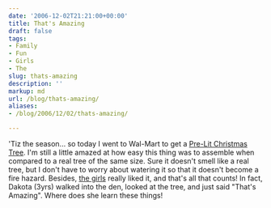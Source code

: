 ```yaml
---
date: '2006-12-02T21:21:00+00:00'
title: That's Amazing
draft: false
tags:
- Family
- Fun
- Girls
- The
slug: thats-amazing
description: ''
markup: md
url: /blog/thats-amazing/
aliases:
- /blog/2006/12/02/thats-amazing/

---
```


'Tiz the season... so today I went to Wal-Mart to get a [Pre-Lit Christmas Tree](http://www.walmart.com/catalog/product.do?product_id=3162815). I'm still a little amazed at how easy this thing was to assemble when compared to a real tree of the same size. Sure it doesn't smell like a real tree, but I don't have to worry about watering it so that it doesn't become a fire hazard. Besides, [the girls](http://thegirls.bradmontgomery.net/) really liked it, and that's all that counts! In fact, Dakota (3yrs) walked into the den, looked at the tree, and just said "That's Amazing". Where does she learn these things!